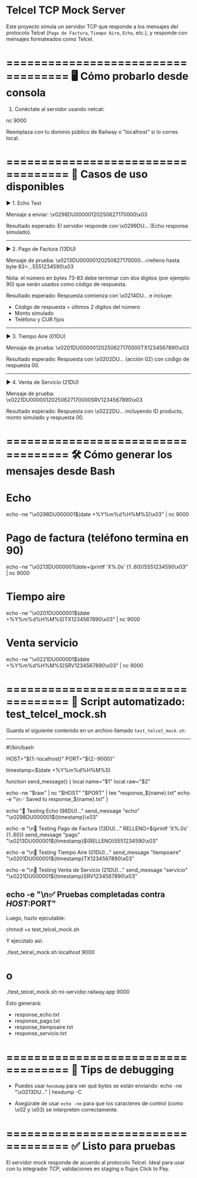 # Telcel TCP Mock Server

Este proyecto simula un servidor TCP que responde a los mensajes del protocolo Telcel (`Pago de Factura`, `Tiempo Aire`, `Echo`, etc.), y responde con mensajes formateados como Telcel.

===================================
🖥 Cómo probarlo desde consola
===================================

1. Conéctate al servidor usando netcat:

  nc <host> 9000

  Reemplaza <host> con tu dominio público de Railway o "localhost" si lo corres local.

===================================
📡 Casos de uso disponibles
===================================

▶ 1. Echo Test

Mensaje a enviar:
\x0298DU00000120250627170000\x03

Resultado esperado:
  El servidor responde con \x0299DU... (Echo response simulado).

-----------------------------------

▶ 2. Pago de Factura (13DU)

Mensaje de prueba:
\x0213DU00000120250627170000...<relleno hasta byte 83>...5551234590\x03

  Nota: el número en bytes 73-83 debe terminar con dos dígitos (por ejemplo: 90) que serán usados como código de respuesta.

Resultado esperado:
  Respuesta comienza con \x0214DU... e incluye:
  - Código de respuesta = últimos 2 dígitos del número
  - Monto simulado
  - Teléfono y CUR fijos

-----------------------------------

▶ 3. Tiempo Aire (01DU)

Mensaje de prueba:
\x0201DU00000120250627170000TX1234567890\x03

Resultado esperado:
  Respuesta con \x0202DU... (acción 02) con código de respuesta 00.

-----------------------------------

▶ 4. Venta de Servicio (21DU)

Mensaje de prueba:
\x0221DU00000120250627170000SRV1234567890\x03

Resultado esperado:
  Respuesta con \x0222DU... incluyendo ID producto, monto simulado y respuesta 00.

===================================
🛠 Cómo generar los mensajes desde Bash
===================================

# Echo
echo -ne "\x0298DU000001$(date +%Y%m%d%H%M%S)\x03" | nc <host> 9000

# Pago de factura (teléfono termina en 90)
echo -ne "\x0213DU000001$(date +%Y%m%d%H%M%S)$(printf 'X%.0s' {1..60})5551234590\x03" | nc <host> 9000

# Tiempo aire
echo -ne "\x0201DU000001$(date +%Y%m%d%H%M%S)TX1234567890\x03" | nc <host> 9000

# Venta servicio
echo -ne "\x0221DU000001$(date +%Y%m%d%H%M%S)SRV1234567890\x03" | nc <host> 9000

===================================
📜 Script automatizado: test_telcel_mock.sh
===================================

Guarda el siguiente contenido en un archivo llamado `test_telcel_mock.sh`:

-----------------------------------------------------
#!/bin/bash

HOST="${1:-localhost}"
PORT="${2:-9000}"

timestamp=$(date +%Y%m%d%H%M%S)

function send_message() {
  local name="$1"
  local raw="$2"

  echo -ne "$raw" | nc "$HOST" "$PORT" | tee "response_${name}.txt"
  echo -e "\n✅ Saved to response_${name}.txt"
}

echo "🔄 Testing Echo (98DU)..."
send_message "echo" "\x0298DU000001${timestamp}\x03"

echo -e "\n🔄 Testing Pago de Factura (13DU)..."
RELLENO=$(printf 'X%.0s' {1..60})
send_message "pago" "\x0213DU000001${timestamp}${RELLENO}5551234590\x03"

echo -e "\n🔄 Testing Tiempo Aire (01DU)..."
send_message "tiempoaire" "\x0201DU000001${timestamp}TX1234567890\x03"

echo -e "\n🔄 Testing Venta de Servicio (21DU)..."
send_message "servicio" "\x0221DU000001${timestamp}SRV1234567890\x03"

echo -e "\n✅ Pruebas completadas contra $HOST:$PORT"
-----------------------------------------------------

Luego, hazlo ejecutable:

chmod +x test_telcel_mock.sh

Y ejecútalo así:

./test_telcel_mock.sh localhost 9000
# o
./test_telcel_mock.sh mi-servidor.railway.app 9000

Esto generará:
- response_echo.txt
- response_pago.txt
- response_tiempoaire.txt
- response_servicio.txt

===================================
🧪 Tips de debugging
===================================

- Puedes usar `hexdump` para ver qué bytes se están enviando:
  echo -ne "\x0213DU..." | hexdump -C

- Asegúrate de usar `echo -ne` para que los caracteres de control (como \x02 y \x03) se interpreten correctamente.

===================================
✅ Listo para pruebas
===================================

El servidor mock responde de acuerdo al protocolo Telcel. Ideal para usar con tu integrador TCP, validaciones en staging o flujos Click to Pay.